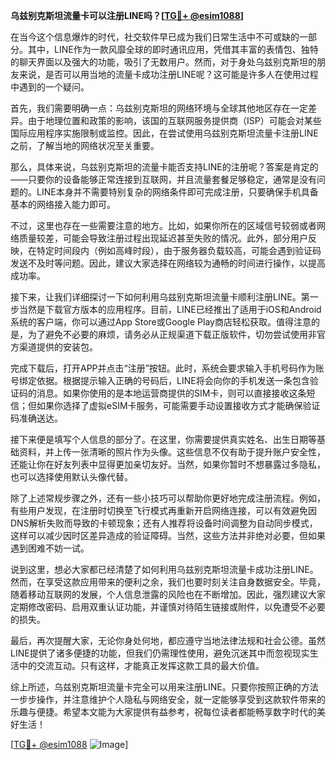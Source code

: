 **乌兹别克斯坦流量卡可以注册LINE吗？[[TG💪+ @esim1088](https://t.me/s/esim1088)]**

在当今这个信息爆炸的时代，社交软件早已成为我们日常生活中不可或缺的一部分。其中，LINE作为一款风靡全球的即时通讯应用，凭借其丰富的表情包、独特的聊天界面以及强大的功能，吸引了无数用户。然而，对于身处乌兹别克斯坦的朋友来说，是否可以用当地的流量卡成功注册LINE呢？这可能是许多人在使用过程中遇到的一个疑问。

首先，我们需要明确一点：乌兹别克斯坦的网络环境与全球其他地区存在一定差异。由于地理位置和政策的影响，该国的互联网服务提供商（ISP）可能会对某些国际应用程序实施限制或监控。因此，在尝试使用乌兹别克斯坦流量卡注册LINE之前，了解当地的网络状况至关重要。

那么，具体来说，乌兹别克斯坦的流量卡能否支持LINE的注册呢？答案是肯定的——只要你的设备能够正常连接到互联网，并且流量套餐足够稳定，通常是没有问题的。LINE本身并不需要特别复杂的网络条件即可完成注册，只要确保手机具备基本的网络接入能力即可。

不过，这里也存在一些需要注意的地方。比如，如果你所在的区域信号较弱或者网络质量较差，可能会导致注册过程出现延迟甚至失败的情况。此外，部分用户反映，在特定时间段内（例如高峰时段），由于服务器负载较高，可能会遇到验证码发送不及时等问题。因此，建议大家选择在网络较为通畅的时间进行操作，以提高成功率。

接下来，让我们详细探讨一下如何利用乌兹别克斯坦流量卡顺利注册LINE。第一步当然是下载官方版本的应用程序。目前，LINE已经推出了适用于iOS和Android系统的客户端，你可以通过App Store或Google Play商店轻松获取。值得注意的是，为了避免不必要的麻烦，请务必从正规渠道下载正版软件，切勿尝试使用非官方渠道提供的安装包。

完成下载后，打开APP并点击“注册”按钮。此时，系统会要求输入手机号码作为账号绑定依据。根据提示输入正确的号码后，LINE将会向你的手机发送一条包含验证码的消息。如果你使用的是本地运营商提供的SIM卡，则可以直接接收这条短信；但如果你选择了虚拟eSIM卡服务，可能需要手动设置接收方式才能确保验证码准确送达。

接下来便是填写个人信息的部分了。在这里，你需要提供真实姓名、出生日期等基础资料，并上传一张清晰的照片作为头像。这些信息不仅有助于提升账户安全性，还能让你在好友列表中显得更加亲切友好。当然，如果你暂时不想暴露过多隐私，也可以选择使用默认头像代替。

除了上述常规步骤之外，还有一些小技巧可以帮助你更好地完成注册流程。例如，有些用户发现，在注册时切换至飞行模式再重新开启网络连接，可以有效避免因DNS解析失败而导致的卡顿现象；还有人推荐将设备时间调整为自动同步模式，这样可以减少因时区差异造成的验证障碍。当然，这些方法并非绝对必要，但如果遇到困难不妨一试。

说到这里，想必大家都已经清楚了如何利用乌兹别克斯坦流量卡成功注册LINE。然而，在享受这款应用带来的便利之余，我们也要时刻关注自身数据安全。毕竟，随着移动互联网的发展，个人信息泄露的风险也在不断增加。因此，强烈建议大家定期修改密码、启用双重认证功能，并谨慎对待陌生链接或附件，以免遭受不必要的损失。

最后，再次提醒大家，无论你身处何地，都应遵守当地法律法规和社会公德。虽然LINE提供了诸多便捷的功能，但我们仍需理性使用，避免沉迷其中而忽视现实生活中的交流互动。只有这样，才能真正发挥这款工具的最大价值。

综上所述，乌兹别克斯坦流量卡完全可以用来注册LINE。只要你按照正确的方法一步步操作，并注意维护个人隐私与网络安全，就一定能够享受到这款软件带来的乐趣与便捷。希望本文能为大家提供有益参考，祝每位读者都能畅享数字时代的美好生活！

[[TG💪+ @esim1088](https://t.me/s/esim1088) ![Image](https://i.postimg.cc/4NQfJmqS/Snipaste-2025-05-13-00-14-12.png)]